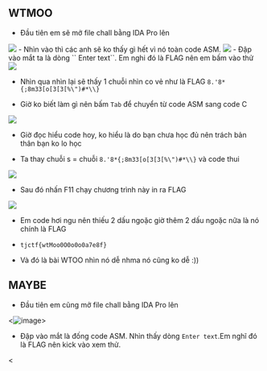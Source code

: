 ## WTMOO
- Đầu tiên em sẽ mở file chall bằng IDA Pro lên

<img src=![image](https://github.com/leviiec/dl/assets/128345171/1f03a47c-6588-4d4b-8a25-95e5496d2439)>
- Nhìn vào thì các anh sẽ ko thấy gì hết vì nó toàn code ASM.

<img src=![image](https://github.com/leviiec/dl/assets/128345171/6b097779-e577-4e2f-9f24-4c4231fdefba)>
- Đập vào mắt ta là dòng `` Enter text``. Em nghi đó là FLAG nên em bấm vào thử

<img src=![image](https://github.com/leviiec/dl/assets/128345171/02ccfe8f-c068-4bb6-a9d7-c67a9b8859af)>

- Nhìn qua nhìn lại sẽ thấy 1 chuỗi nhìn co vẻ như là FLAG ``8.'8*{;8m33[o[3[3[%\")#*\\}``

- Giờ ko biết làm gì nên bấm ``Tab`` để chuyển từ code ASM sang code C
<img src=![image](https://github.com/leviiec/dl/assets/128345171/fb00b7f5-4f4a-4384-a472-114e4a7bc42e)>

- Giờ đọc hiểu code hoy, ko hiểu là do bạn chưa học đủ nên trách bản thân bạn ko lo học

- Ta thay chuỗi s = chuỗi ``8.'8*{;8m33[o[3[3[%\")#*\\}`` và code thui

<img src=![image](https://github.com/leviiec/dl/assets/128345171/8ac6f089-6152-47f0-9374-4d8dc168560b)>

- Sau đó nhấn F11 chạy chương trình này in ra FLAG
<img src=![image](https://github.com/leviiec/dl/assets/128345171/9c330c3d-1d57-4dc8-9bfd-15e075ab423e)>

- Em code hơi ngu nên thiếu 2 dấu ngoặc giờ thêm 2 dấu ngoặc nữa là nó chính là FLAG

- ``tjctf{wtMoo0O0o0o0a7e8f}``

- Và đó là bài WTOO nhìn nó dễ nhma nó cũng ko dễ :))

## MAYBE
- Đầu tiên em cũng mở file chall bằng IDA Pro lên

<![image](https://github.com/leviiec/dl/assets/128345171/edb43794-d016-41a1-af77-b7fad73b2e4d)> 

- Đập vào mắt là đống code ASM. Nhìn thấy dòng ``Enter text``.Em nghĩ đó là FLAG nên kick vào xem thử.

<








